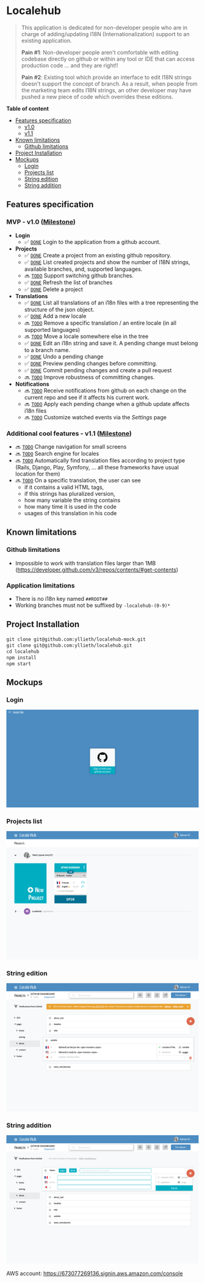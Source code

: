 # Localehub

> This application is dedicated for non-developer people who are in charge of adding/updating I18N (Internationalization) support to an existing application.
>
> **Pain #1**: Non-developer people aren't comfortable with editing codebase directly on github or within any tool or IDE that can access production code ... and they are right!!
>
> **Pain #2**: Existing tool which provide an interface to edit I18N strings doesn't support the concept of branch. As a result, when people from the marketing team edits I18N strings, an other developer may have pushed a new piece of code which overrides these editions.

**Table of content**
- [Features specification](#features-specification)
  - [v1.0](#mvp---v10)
  - [v1.1](#additional-cool-features---v11)
- [Known limitations](#knowns-limitations)
  - [Github limitations](#github-limitations)
- [Project Installation](#project-installation)
- [Mockups](#mockups)
  - [Login](#login)
  - [Projects list](#projects-list)
  - [String edition](#string-edition)
  - [String addition](#string-addition)

## Features specification

### MVP - v1.0 ([Milestone](https://github.com/yllieth/localehub/milestone/1))
- **Login**
  - :white_check_mark: [`DONE`](https://github.com/yllieth/localehub/issues/2) Login to the application from a github account.
- **Projects**
  - :white_check_mark: [`DONE`](https://github.com/yllieth/localehub/issues/3) Create a project from an existing github repository.
  - :white_check_mark: [`DONE`](https://github.com/yllieth/localehub/issues/4) List created projects and show the number of I18N strings, available branches, and, supported languages.
  - :soon: [`TODO`](https://github.com/yllieth/localehub/issues/50) Support switching github branches.
  - :white_check_mark: [`DONE`](https://github.com/yllieth/localehub/issues/51) Refresh the list of branches
  - :white_check_mark: [`DONE`](https://github.com/yllieth/localehub/issues/52) Delete a project
- **Translations**
  - :white_check_mark: [`DONE`](https://github.com/yllieth/localehub/issues/5) List all translations of an i18n files with a tree representing the structure of the json object.
  - :white_check_mark: [`DONE`](https://github.com/yllieth/localehub/issues/53) Add a new locale
  - :soon: [`TODO`](https://github.com/yllieth/localehub/issues/54) Remove a specific translation / an entire locale (in all supported languages)
  - :soon: [`TODO`](https://github.com/yllieth/localehub/issues/55) Move a locale somewhere else in the tree
  - :white_check_mark: [`DONE`](https://github.com/yllieth/localehub/issues/45) Edit an i18n string and save it. A pending change must belong to a branch name.
  - :white_check_mark: [`DONE`](https://github.com/yllieth/localehub/issues/65) Undo a pending change  
  - :white_check_mark: [`DONE`](https://github.com/yllieth/localehub/issues/46) Preview pending changes before committing.
  - :white_check_mark: [`DONE`](https://github.com/yllieth/localehub/issues/7) Commit pending changes and create a pull request
  - :soon: [`TODO`](https://github.com/yllieth/localehub/issues/57) Improve robustness of committing changes.
- **Notifications**
  - :soon: [`TODO`](https://github.com/yllieth/localehub/issues/8) Receive notifications from github on each change on the current repo and see if it affects his current work.
  - :soon: [`TODO`](https://github.com/yllieth/localehub/issues/58) Apply each pending change when a github update affects i18n files
  - :soon: [`TODO`](https://github.com/yllieth/localehub/issues/59) Customize watched events via the _Settings_ page

### Additional cool features - v1.1 ([Milestone](https://github.com/yllieth/localehub/milestone/2))

- :soon: [`TODO`](https://github.com/yllieth/localehub/issues/70) Change navigation for small screens
- :soon: [`TODO`](https://github.com/yllieth/localehub/issues/74) Search engine for locales
- :soon: [`TODO`](https://github.com/yllieth/localehub/issues/75) Automatically find translation files according to project type (Rails, Django, Play, Symfony, ... all these frameworks have usual location for them)
- :soon: [`TODO`](https://github.com/yllieth/localehub/issues/76) On a specific translation, the user can see 
  - if it contains a valid HTML tags, 
  - if this strings has pluralized version,
  - how many variable the string contains
  - how many time it is used in the code
  - usages of this translation in his code

## Known limitations

### Github limitations
- Impossible to work with translation files larger than 1MB (https://developer.github.com/v3/repos/contents/#get-contents)

### Application limitations
- There is no i18n key named `##ROOT##`
- Working branches must not be suffixed by `-localehub-(0-9)*`

## Project Installation

```
git clone git@github.com:yllieth/localehub-mock.git
git clone git@github.com:yllieth/localehub.git
cd localehub
npm install
npm start
```

## Mockups

### Login
![Screenshot](doc/mockups/screencapture-localhost-3000-login-1476269009581.png)

### Projects list
![Screenshot](doc/mockups/1-Projects-list.png)

### String edition
![Screenshot](doc/mockups/2-Project-edition.png)

### String addition
![Screenshot](doc/mockups/3-adding-a-locale.png)

AWS account: https://673077269136.signin.aws.amazon.com/console